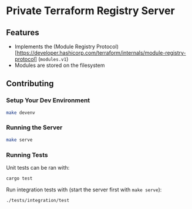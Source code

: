 # Private Terraform Registry Server

## Features

- Implements the (Module Registry Protocol)[https://developer.hashicorp.com/terraform/internals/module-registry-protocol] (`modules.v1`)
- Modules are stored on the filesystem

## Contributing

### Setup Your Dev Environment

```sh
make devenv
```

### Running the Server

```sh
make serve
```

### Running Tests

Unit tests can be ran with:

```sh
cargo test
```

Run integration tests with (start the server first with `make serve`):

```sh
./tests/integration/test
```
